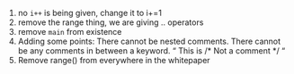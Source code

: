 1. no `i++` is being given, change it to i+=1
2. remove the range thing, we are giving .. operators
3. remove `main` from existence
4. Adding some points:
There cannot be nested comments.
There cannot be any comments in between a keyword.
“ This is /*  Not a comment */ “
5. Remove range() from everywhere in the whitepaper
